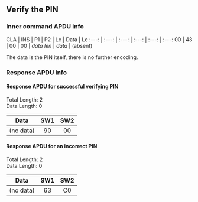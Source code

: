 <!-- Copyright 2021 Yubico AB

Licensed under the Apache License, Version 2.0 (the "License");
you may not use this file except in compliance with the License.
You may obtain a copy of the License at

    http://www.apache.org/licenses/LICENSE-2.0

Unless required by applicable law or agreed to in writing, software
distributed under the License is distributed on an "AS IS" BASIS,
WITHOUT WARRANTIES OR CONDITIONS OF ANY KIND, either express or implied.
See the License for the specific language governing permissions and
limitations under the License. -->

## Verify the PIN

### Inner command APDU info

CLA | INS | P1 | P2 | Lc | Data | Le
:---: | :---: | :---: | :---: | :---: | :---:
00 | 43 | 00 | 00 | *data len* | *data* | (absent)

The data is the PIN itself, there is no further encoding.

### Response APDU info

#### Response APDU for successful verifying PIN

Total Length: 2\
Data Length: 0

Data | SW1 | SW2
:---: | :---: | :---:
(no data) | 90 | 00

#### Response APDU for an incorrect PIN

Total Length: 2\
Data Length: 0

Data | SW1 | SW2
:---: | :---: | :---:
(no data) | 63 | C0
